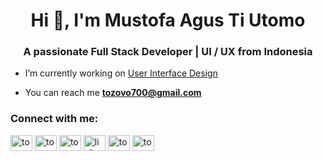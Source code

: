 <h1 align="center">Hi 👋, I'm Mustofa Agus Ti Utomo</h1>
<h3 align="center">A passionate Full Stack Developer | UI / UX from Indonesia</h3>

- I’m currently working on [User Interface Design](https://www.linkedin.com/feed/update/urn:li:activity:7000949804923064320?updateEntityUrn=urn%3Ali%3Afs_updateV2%3A%28urn%3Ali%3Aactivity%3A7000949804923064320%2CFEED_DETAIL%2CEMPTY%2CDEFAULT%2Cfalse%29&lipi=urn%3Ali%3Apage%3Ad_flagship3_profile_view_base%3BsWRkSUbET4q7AiZ3wrCV1g%3D%3D)

- You can reach me **tozovo700@gmail.com**

<h3 align="left">Connect with me:</h3>
<p align="left">

<a href="https://www.youtube.com/c/tozovo" target="blank"><img align="center" src="https://raw.githubusercontent.com/rahuldkjain/github-profile-readme-generator/master/src/images/icons/Social/youtube.svg" alt="tozovo" height="25" width="35" /></a>
 <a href="https://instagram.com/tozovo" target="blank"><img align="center" src="https://raw.githubusercontent.com/rahuldkjain/github-profile-readme-generator/master/src/images/icons/Social/instagram.svg" alt="tozovo" height="25" width="35" /></a>
<a href="https://twitter.com/tozovo" target="blank"><img align="center" src="https://raw.githubusercontent.com/rahuldkjain/github-profile-readme-generator/master/src/images/icons/Social/twitter.svg" alt="tozovo" height="25" width="35" /></a>
<a href="https://linkedin.com/in/linkedin.com/in/mustofaagus/" target="blank"><img align="center" src="https://raw.githubusercontent.com/rahuldkjain/github-profile-readme-generator/master/src/images/icons/Social/linked-in-alt.svg" alt="linkedin.com/in/mustofaagus/" height="25" width="35" /></a>
<a href="https://www.behance.net/tozovo" target="blank"><img align="center" src="https://raw.githubusercontent.com/rahuldkjain/github-profile-readme-generator/master/src/images/icons/Social/behance.svg" alt="tozovo" height="25" width="35" /></a>
<a href="https://dribbble.com/tozovo" target="blank"><img align="center" src="https://raw.githubusercontent.com/rahuldkjain/github-profile-readme-generator/master/src/images/icons/Social/dribbble.svg" alt="tozovo" height="25" width="35" /></a>



